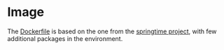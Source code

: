 # Image

The [Dockerfile](./Dockerfile) is based on the one from the [springtime project](https://github.com/phenology/springtime), with few additional packages in the environment.
